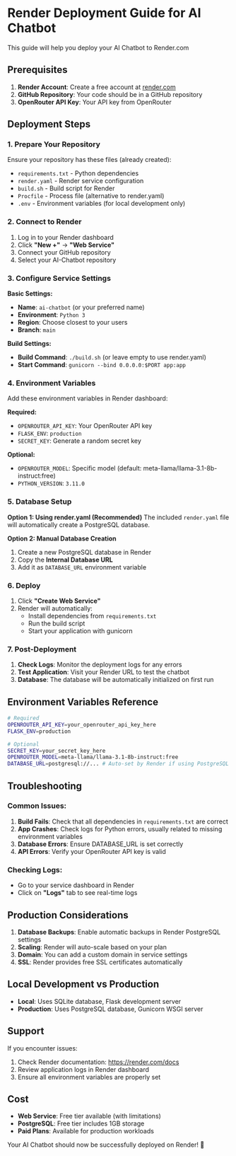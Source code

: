 # Render Deployment Guide for AI Chatbot

This guide will help you deploy your AI Chatbot to Render.com

## Prerequisites

1. **Render Account**: Create a free account at [render.com](https://render.com)
2. **GitHub Repository**: Your code should be in a GitHub repository
3. **OpenRouter API Key**: Your API key from OpenRouter

## Deployment Steps

### 1. Prepare Your Repository

Ensure your repository has these files (already created):
- `requirements.txt` - Python dependencies
- `render.yaml` - Render service configuration
- `build.sh` - Build script for Render
- `Procfile` - Process file (alternative to render.yaml)
- `.env` - Environment variables (for local development only)

### 2. Connect to Render

1. Log in to your Render dashboard
2. Click **"New +"** → **"Web Service"**
3. Connect your GitHub repository
4. Select your AI-Chatbot repository

### 3. Configure Service Settings

**Basic Settings:**
- **Name**: `ai-chatbot` (or your preferred name)
- **Environment**: `Python 3`
- **Region**: Choose closest to your users
- **Branch**: `main`

**Build Settings:**
- **Build Command**: `./build.sh` (or leave empty to use render.yaml)
- **Start Command**: `gunicorn --bind 0.0.0.0:$PORT app:app`

### 4. Environment Variables

Add these environment variables in Render dashboard:

**Required:**
- `OPENROUTER_API_KEY`: Your OpenRouter API key
- `FLASK_ENV`: `production`
- `SECRET_KEY`: Generate a random secret key

**Optional:**
- `OPENROUTER_MODEL`: Specific model (default: meta-llama/llama-3.1-8b-instruct:free)
- `PYTHON_VERSION`: `3.11.0`

### 5. Database Setup

**Option 1: Using render.yaml (Recommended)**
The included `render.yaml` file will automatically create a PostgreSQL database.

**Option 2: Manual Database Creation**
1. Create a new PostgreSQL database in Render
2. Copy the **Internal Database URL**
3. Add it as `DATABASE_URL` environment variable

### 6. Deploy

1. Click **"Create Web Service"**
2. Render will automatically:
   - Install dependencies from `requirements.txt`
   - Run the build script
   - Start your application with gunicorn

### 7. Post-Deployment

1. **Check Logs**: Monitor the deployment logs for any errors
2. **Test Application**: Visit your Render URL to test the chatbot
3. **Database**: The database will be automatically initialized on first run

## Environment Variables Reference

```bash
# Required
OPENROUTER_API_KEY=your_openrouter_api_key_here
FLASK_ENV=production

# Optional
SECRET_KEY=your_secret_key_here
OPENROUTER_MODEL=meta-llama/llama-3.1-8b-instruct:free
DATABASE_URL=postgresql://... # Auto-set by Render if using PostgreSQL
```

## Troubleshooting

### Common Issues:

1. **Build Fails**: Check that all dependencies in `requirements.txt` are correct
2. **App Crashes**: Check logs for Python errors, usually related to missing environment variables
3. **Database Errors**: Ensure DATABASE_URL is set correctly
4. **API Errors**: Verify your OpenRouter API key is valid

### Checking Logs:
- Go to your service dashboard in Render
- Click on **"Logs"** tab to see real-time logs

## Production Considerations

1. **Database Backups**: Enable automatic backups in Render PostgreSQL settings
2. **Scaling**: Render will auto-scale based on your plan
3. **Domain**: You can add a custom domain in service settings
4. **SSL**: Render provides free SSL certificates automatically

## Local Development vs Production

- **Local**: Uses SQLite database, Flask development server
- **Production**: Uses PostgreSQL database, Gunicorn WSGI server

## Support

If you encounter issues:
1. Check Render documentation: https://render.com/docs
2. Review application logs in Render dashboard
3. Ensure all environment variables are properly set

## Cost

- **Web Service**: Free tier available (with limitations)
- **PostgreSQL**: Free tier includes 1GB storage
- **Paid Plans**: Available for production workloads

Your AI Chatbot should now be successfully deployed on Render! 🎉
